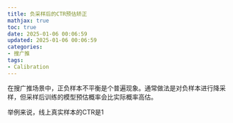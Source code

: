 ```yaml
---
title: 负采样后的CTR预估矫正
mathjax: true
toc: true
date: 2025-01-06 00:06:59
updated: 2025-01-06 00:06:59
categories:
- 搜广推
tags:
- Calibration
---
```

在搜广推场景中，正负样本不平衡是个普遍现象。通常做法是对负样本进行降采样，但采样后训练的模型预估概率会比实际概率高估。

<!--more-->

举例来说，线上真实样本的CTR是1